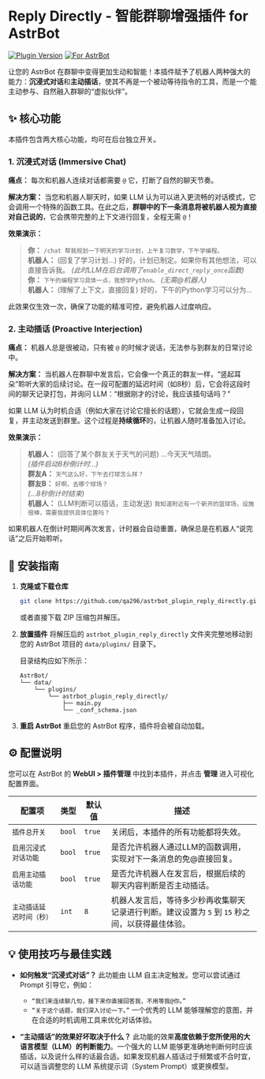 # Reply Directly - 智能群聊增强插件 for AstrBot

[![Plugin Version](https://img.shields.io/badge/version-1.1.0-blue.svg)](https://github.com/qa296/astrbot_plugin_reply_directly)
[![For AstrBot](https://img.shields.io/badge/for-AstrBot-orange.svg)](https://github.com/AstrBotDevs/AstrBot)

让您的 AstrBot 在群聊中变得更加生动和智能！本插件赋予了机器人两种强大的能力：**沉浸式对话**和**主动插话**，使其不再是一个被动等待指令的工具，而是一个能主动参与、自然融入群聊的“虚拟伙伴”。

## ✨ 核心功能

本插件包含两大核心功能，均可在后台独立开关。

### 1. 沉浸式对话 (Immersive Chat)

**痛点：** 每次和机器人连续对话都需要 `@` 它，打断了自然的聊天节奏。

**解决方案：** 当您和机器人聊天时，如果 LLM 认为可以进入更流畅的对话模式，它会调用一个特殊的函数工具。在此之后，**群聊中的下一条消息将被机器人视为直接对自己说的**，它会携带完整的上下文进行回复，全程无需 `@`！

**效果演示：**
> **你：** `/chat 帮我规划一下明天的学习计划，上午复习数学，下午学编程。`  
> **机器人：** (回复了学习计划...) 好的，计划已制定。如果你有其他想法，可以直接告诉我。 *(此时LLM在后台调用了`enable_direct_reply_once`函数)*  
> **你：** `下午的编程学习具体一点，我想学Python。` *(无需@机器人)*  
> **机器人：** (理解了上下文，直接回复) 好的，下午的Python学习可以分为...

此效果仅生效一次，确保了功能的精准可控，避免机器人过度响应。

### 2. 主动插话 (Proactive Interjection)

**痛点：** 机器人总是很被动，只有被 `@` 的时候才说话，无法参与到群友的日常讨论中。

**解决方案：** 当机器人在群聊中发言后，它会像一个真正的群友一样，“竖起耳朵”聆听大家的后续讨论。在一段可配置的延迟时间（如8秒）后，它会将这段时间的聊天记录打包，并询问 LLM：“根据刚才的讨论，我应该插句话吗？”

如果 LLM 认为时机合适（例如大家在讨论它擅长的话题），它就会生成一段回复，并主动发送到群里。这个过程是**持续循环**的，让机器人随时准备加入讨论。

**效果演示：**
> **机器人：** (回答了某个群友关于天气的问题) ...今天天气晴朗。  
> *(插件启动8秒倒计时...)*  
> **群友A：** `天气这么好，下午去打球怎么样？`  
> **群友B：** `好啊，去哪个球场？`  
> *(...8秒倒计时结束)*  
> **机器人：** (LLM判断可以插话，主动发送) `我知道附近有一个新开的篮球场，设施很棒，需要我提供具体位置吗？`

如果机器人在倒计时期间再次发言，计时器会自动重置，确保总是在机器人“说完话”之后开始聆听。

## 🚀 安装指南

1.  **克隆或下载仓库**
    ```bash
    git clone https://github.com/qa296/astrbot_plugin_reply_directly.git
    ```
    或者直接下载 ZIP 压缩包并解压。

2.  **放置插件**
    将解压后的 `astrbot_plugin_reply_directly` 文件夹完整地移动到您的 AstrBot 项目的 `data/plugins/` 目录下。

    目录结构应如下所示：
    ```
    AstrBot/
    └── data/
        └── plugins/
            └── astrbot_plugin_reply_directly/
                ├── main.py
                └── _conf_schema.json
    ```

3.  **重启 AstrBot**
    重启您的 AstrBot 程序，插件将会被自动加载。

## ⚙️ 配置说明

您可以在 AstrBot 的 **WebUI > 插件管理** 中找到本插件，并点击 **管理** 进入可视化配置界面。

| 配置项                  | 类型    | 默认值 | 描述                                                                                              |
| ----------------------- | ------- | ------ | ------------------------------------------------------------------------------------------------- |
| `插件总开关`            | `bool`  | `true` | 关闭后，本插件的所有功能都将失效。                                                                |
| `启用沉浸式对话功能`    | `bool`  | `true` | 是否允许机器人通过LLM的函数调用，实现对下一条消息的免@直接回复。                                  |
| `启用主动插话功能`      | `bool`  | `true` | 是否允许机器人在发言后，根据后续的聊天内容判断是否主动插话。                                      |
| `主动插话延迟时间（秒）`  | `int`   | `8`    | 机器人发言后，等待多少秒再收集聊天记录进行判断。建议设置为 `5` 到 `15` 秒之间，以获得最佳体验。 |

## 💡 使用技巧与最佳实践

*   **如何触发“沉浸式对话”？**
    此功能由 LLM 自主决定触发。您可以尝试通过 Prompt 引导它，例如：
    *   `“我们来连续聊几句，接下来你直接回答我，不用等我@你。”`
    *   `“关于这个话题，我们深入讨论一下。”`
    一个优秀的 LLM 能够理解您的意图，并在合适的时机调用工具来优化对话体验。

*   **“主动插话”的效果好坏取决于什么？**
    此功能的效果**高度依赖于您所使用的大语言模型（LLM）的判断能力**。一个强大的 LLM 能够更准确地判断何时应该插话，以及说什么样的话最合适。如果发现机器人插话过于频繁或不合时宜，可以适当调整您的 LLM 系统提示词（System Prompt）或更换模型。
